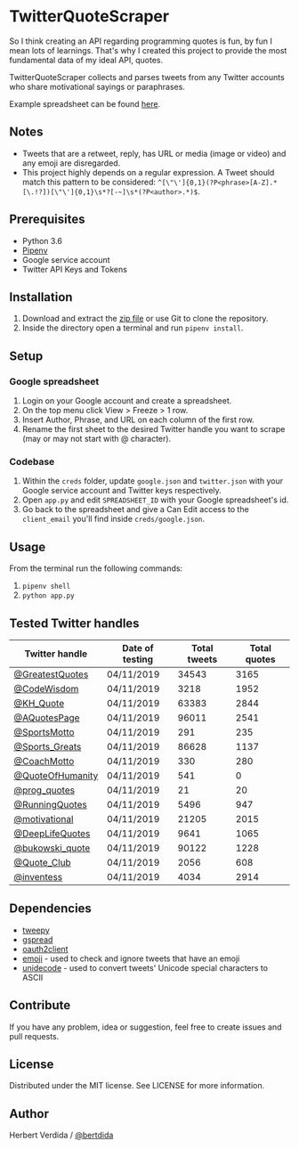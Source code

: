 # TwitterQuoteScraper

So I think creating an API regarding programming quotes is fun, by fun I mean lots of learnings. That's why I created this project to provide the most fundamental data of my ideal API, quotes.

TwitterQuoteScraper collects and parses tweets from any Twitter accounts who share motivational sayings or paraphrases.

Example spreadsheet can be found [here](https://docs.google.com/spreadsheets/d/1U41EhnxXkWSJhmSqkPLpdbdcWJcx1MS6zWV3wQPeKL4/edit?usp=sharing).

## Notes

- Tweets that are a retweet, reply, has URL or media (image or video) and any emoji are disregarded.
- This project highly depends on a regular expression. A Tweet should match this pattern to be considered: `^[\"\']{0,1}(?P<phrase>[A-Z].*[\.!?])[\"\']{0,1}\s*?[-~]\s*(?P<author>.*)$`.

## Prerequisites

- Python 3.6
- [Pipenv](https://github.com/pypa/pipenv)
- Google service account
- Twitter API Keys and Tokens

## Installation

1. Download and extract the [zip file](https://github.com/bertdida/TwitterQuoteScraper/archive/master.zip) or use Git to clone the repository.
2. Inside the directory open a terminal and run `pipenv install`.

## Setup

### Google spreadsheet

1. Login on your Google account and create a spreadsheet.
2. On the top menu click View > Freeze > 1 row.
3. Insert Author, Phrase, and URL on each column of the first row.
4. Rename the first sheet to the desired Twitter handle you want to scrape (may or may not start with @ character).

### Codebase

1. Within the `creds` folder, update `google.json` and `twitter.json` with your Google service account and Twitter keys respectively.
2. Open `app.py` and edit `SPREADSHEET_ID` with your Google spreadsheet's id.
3. Go back to the spreadsheet and give a Can Edit access to the `client_email` you'll find inside `creds/google.json`.

## Usage

From the terminal run the following commands:

1. `pipenv shell`
2. `python app.py`

## Tested Twitter handles

| Twitter handle                                           | Date of testing | Total tweets | Total quotes |
| -------------------------------------------------------- | --------------- | ------------ | ------------ |
| [@GreatestQuotes](https://twitter.com/@GreatestQuotes)   | 04/11/2019      | 34543        | 3165         |
| [@CodeWisdom](https://twitter.com/@CodeWisdom)           | 04/11/2019      | 3218         | 1952         |
| [@KH_Quote](https://twitter.com/@KH_Quote)               | 04/11/2019      | 63383        | 2844         |
| [@AQuotesPage](https://twitter.com/@AQuotesPage)         | 04/11/2019      | 96011        | 2541         |
| [@SportsMotto](https://twitter.com/@SportsMotto)         | 04/11/2019      | 291          | 235          |
| [@Sports_Greats](https://twitter.com/@Sports_Greats)     | 04/11/2019      | 86628        | 1137         |
| [@CoachMotto](https://twitter.com/@CoachMotto)           | 04/11/2019      | 330          | 280          |
| [@QuoteOfHumanity](https://twitter.com/@QuoteOfHumanity) | 04/11/2019      | 541          | 0            |
| [@prog_quotes](https://twitter.com/@prog_quotes)         | 04/11/2019      | 21           | 20           |
| [@RunningQuotes](https://twitter.com/@RunningQuotes)     | 04/11/2019      | 5496         | 947          |
| [@motivational](https://twitter.com/@motivational)       | 04/11/2019      | 21205        | 2015         |
| [@DeepLifeQuotes](https://twitter.com/@DeepLifeQuotes)   | 04/11/2019      | 9641         | 1065         |
| [@bukowski_quote](https://twitter.com/@bukowski_quote)   | 04/11/2019      | 90122        | 1228         |
| [@Quote_Club](https://twitter.com/@Quote_Club)           | 04/11/2019      | 2056         | 608          |
| [@inventess](https://twitter.com/@inventess)             | 04/11/2019      | 4034         | 2914         |

## Dependencies

- [tweepy](https://github.com/tweepy/tweepy)
- [gspread](https://github.com/burnash/gspread)
- [oauth2client](https://github.com/googleapis/oauth2client)
- [emoji](https://github.com/carpedm20/emoji/) - used to check and ignore tweets that have an emoji
- [unidecode](https://github.com/avian2/unidecode) - used to convert tweets' Unicode special characters to ASCII

## Contribute

If you have any problem, idea or suggestion, feel free to create issues and pull requests.

## License

Distributed under the MIT license. See LICENSE for more information.

## Author

Herbert Verdida / [@bertdida](https://twitter.com/bertdida)

